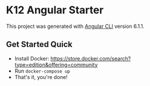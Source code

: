 # K12 Angular Starter

This project was generated with [Angular CLI](https://github.com/angular/angular-cli) version 6.1.1.

## Get Started Quick 

- Install Docker: https://store.docker.com/search?type=edition&offering=community
- Run `docker-compose up` 
- That's it, you're done! 
